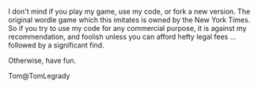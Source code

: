 I don't mind if you play my game, use my code, or fork a new version. The original wordle 
game which this imitates is owned by the New York Times. So if you try to use my code for 
any commercial purpose, it is against my recommendation, and foolish unless you can afford 
hefty legal fees ... followed by a significant find.

Otherwise, have fun.

Tom@TomLegrady
